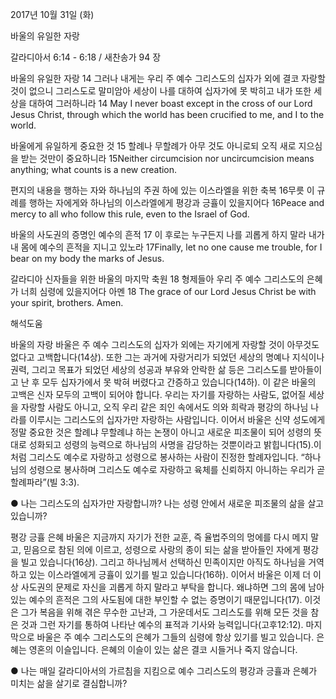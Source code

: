 2017년 10월 31일 (화)

바울의 유일한 자랑



갈라디아서 6:14 - 6:18 / 새찬송가 94 장


바울의 유일한 자랑
14 그러나 내게는 우리 주 예수 그리스도의 십자가 외에 결코 자랑할 것이 없으니 그리스도로 말미암아 세상이 나를 대하여 십자가에 못 박히고 내가 또한 세상을 대하여 그러하니라
14 May I never boast except in the cross of our Lord Jesus Christ, through which the world has been crucified to me, and I to the world.

바울에게 유일하게 중요한 것
15 할례나 무할례가 아무 것도 아니로되 오직 새로 지으심을 받는 것만이 중요하니라
15Neither circumcision nor uncircumcision means anything; what counts is a new creation.

편지의 내용을 행하는 자와 하나님의 주권 하에 있는 이스라엘을 위한 축복
16무릇 이 규례를 행하는 자에게와 하나님의 이스라엘에게 평강과 긍휼이 있을지어다
16Peace and mercy to all who follow this rule, even to the Israel of God.

바울의 사도권의 증명인 예수의 흔적
17 이 후로는 누구든지 나를 괴롭게 하지 말라 내가 내 몸에 예수의 흔적을 지니고 있노라
17Finally, let no one cause me trouble, for I bear on my body the marks of Jesus.

갈라디아 신자들을 위한 바울의 마지막 축원
18 형제들아 우리 주 예수 그리스도의 은혜가 너희 심령에 있을지어다 아멘
18 The grace of our Lord Jesus Christ be with your spirit, brothers. Amen.

해석도움





바울의 자랑
바울은 주 예수 그리스도의 십자가 외에는 자기에게 자랑할 것이 아무것도 없다고 고백합니다(14상). 또한 그는 과거에 자랑거리가 되었던 세상의 명예나 지식이나 권력, 그리고 목표가 되었던 세상의 성공과 부유와 안락한 삶 등은 그리스도를 받아들이고 난 후 모두 십자가에서 못 박혀 버렸다고 간증하고 있습니다(14하). 이 같은 바울의 고백은 신자 모두의 고백이 되어야 합니다. 우리는 자기를 자랑하는 사람도, 없어질 세상을 자랑할 사람도 아니고, 오직 우리 같은 죄인 속에서도 의와 희락과 평강의 하나님 나라를 이루시는 그리스도의 십자가만 자랑하는 사람입니다. 이어서 바울은 신약 성도에게 정말 중요한 것은 할례냐 무할례냐 하는 논쟁이 아니고 새로운 피조물이 되어 성령의 뜻대로 성화되고 성령의 능력으로 하나님의 사명을 감당하는 것뿐이라고 밝힙니다(15).이처럼 그리스도 예수로 자랑하고 성령으로 봉사하는 사람이 진정한 할례자입니다. “하나님의 성령으로 봉사하며 그리스도 예수로 자랑하고 육체를 신뢰하지 아니하는 우리가 곧 할례파라”(빌 3:3).

● 나는 그리스도의 십자가만 자랑합니까? 나는 성령 안에서 새로운 피조물의 삶을 살고 있습니까?

평강 긍휼 은혜
바울은 지금까지 자기가 전한 교훈, 즉 율법주의의 멍에를 다시 메지 말고, 믿음으로 참된 의에 이르고, 성령으로 사랑의 종이 되는 삶을 받아들인 자에게 평강을 빌고 있습니다(16상). 그리고 하나님께서 선택하신 민족이지만 아직도 하나님을 거역하고 있는 이스라엘에게 긍휼이 있기를 빌고 있습니다(16하). 이어서 바울은 이제 더 이상 사도권의 문제로 자신을 괴롭게 하지 말라고 부탁을 합니다. 왜냐하면 그의 몸에 남아 있는 예수의 흔적은 그의 사도됨에 대한 부인할 수 없는 증명이기 때문입니다(17). 이것은 그가 복음을 위해 겪은 무수한 고난과, 그 가운데서도 그리스도를 위해 모든 것을 참은 것과 그런 자기를 통하여 나타난 예수의 표적과 기사와 능력입니다(고후12:12). 마지막으로 바울은 주 예수 그리스도의 은혜가 그들의 심령에 항상 있기를 빌고 있습니다. 은혜는 영혼의 이슬입니다. 은혜의 이슬이 있는 삶은 결코 시들거나 죽지 않습니다.

● 나는 매일 갈라디아서의 가르침을 지킴으로 예수 그리스도의 평강과 긍휼과 은혜가 미치는 삶을 살기로 결심합니까?